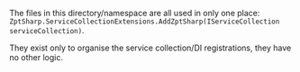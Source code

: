 The files in this directory/namespace are all used in only one place:
`ZptSharp.ServiceCollectionExtensions.AddZptSharp(IServiceCollection serviceCollection)`.

They exist only to organise the service collection/DI registrations, they have no other logic.